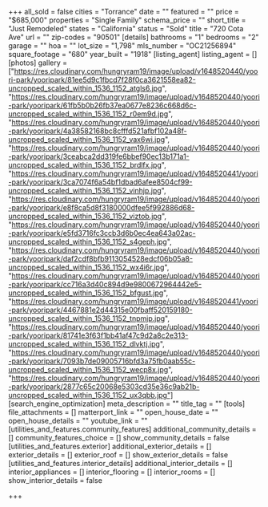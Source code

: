 +++
all_sold = false
cities = "Torrance"
date = ""
featured = ""
price = "$685,000"
properties = "Single Family"
schema_price = ""
short_title = "Just Remodeled"
states = "California"
status = "Sold"
title = "720 Cota Ave"
url = ""
zip-codes = "90501"
[details]
bathrooms = "1"
bedrooms = "2"
garage = ""
hoa = ""
lot_size = "1,798"
mls_number = "OC21256894"
square_footage = "680"
year_built = "1918"
[listing_agent]
listing_agent = []
[photos]
gallery = ["https://res.cloudinary.com/hungryram19/image/upload/v1648520440/yoori-park/yooripark/81ee5d9c1fbcd7f28f0ca3621558ea82-uncropped_scaled_within_1536_1152_atgls6.jpg", "https://res.cloudinary.com/hungryram19/image/upload/v1648520440/yoori-park/yooripark/61fb5b0b26fb37ea0677e8236c668d6c-uncropped_scaled_within_1536_1152_r0em9d.jpg", "https://res.cloudinary.com/hungryram19/image/upload/v1648520440/yoori-park/yooripark/4a38582168bc8cfffd521afbf102a48f-uncropped_scaled_within_1536_1152_vax6wi.jpg", "https://res.cloudinary.com/hungryram19/image/upload/v1648520440/yoori-park/yooripark/3ceabca2dd319fe6bbef90ec13b171a1-uncropped_scaled_within_1536_1152_brdlfx.jpg", "https://res.cloudinary.com/hungryram19/image/upload/v1648520441/yoori-park/yooripark/3ca7074f6a54bf1dbad6afee8504cf99-uncropped_scaled_within_1536_1152_vinhjp.jpg", "https://res.cloudinary.com/hungryram19/image/upload/v1648520440/yoori-park/yooripark/e8f8ca5d8f3180000dfee5f992886d68-uncropped_scaled_within_1536_1152_viztob.jpg", "https://res.cloudinary.com/hungryram19/image/upload/v1648520440/yoori-park/yooripark/e5fd3716fc3ccb3d6b0ec4ea643a02ac-uncropped_scaled_within_1536_1152_s4geph.jpg", "https://res.cloudinary.com/hungryram19/image/upload/v1648520440/yoori-park/yooripark/daf2cdf8bfb9113054528edcf06b05a8-uncropped_scaled_within_1536_1152_wx4i6r.jpg", "https://res.cloudinary.com/hungryram19/image/upload/v1648520440/yoori-park/yooripark/cc716a3d40c894d9e9800672964442e5-uncropped_scaled_within_1536_1152_bfgust.jpg", "https://res.cloudinary.com/hungryram19/image/upload/v1648520441/yoori-park/yooripark/4467881e2d44315e00fbaff520159180-uncropped_scaled_within_1536_1152_tnpmjp.jpg", "https://res.cloudinary.com/hungryram19/image/upload/v1648520440/yoori-park/yooripark/81741e3f63f1bb41af47c9d2a8c2e313-uncropped_scaled_within_1536_1152_dlvktj.jpg", "https://res.cloudinary.com/hungryram19/image/upload/v1648520440/yoori-park/yooripark/7093b7de09005716bfd3a75fb0aab55c-uncropped_scaled_within_1536_1152_wecp8x.jpg", "https://res.cloudinary.com/hungryram19/image/upload/v1648520440/yoori-park/yooripark/2877c65c20068e5303cd35e36c9ab21b-uncropped_scaled_within_1536_1152_ux3qbb.jpg"]
[search_engine_optimization]
meta_description = ""
title_tag = ""
[tools]
file_attachments = []
matterport_link = ""
open_house_date = ""
open_house_details = ""
youtube_link = ""
[utilities_and_features.community_features]
additional_community_details = []
community_features_choice = []
show_community_details = false
[utilities_and_features.exterior]
additional_exterior_details = []
exterior_details = []
exterior_roof = []
show_exterior_details = false
[utilities_and_features.interior_details]
additional_interior_details = []
interior_appliances = []
interior_flooring = []
interior_rooms = []
show_interior_details = false

+++
